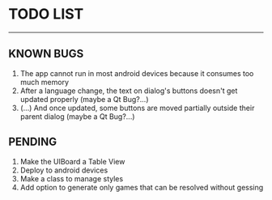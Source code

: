 # TODO LIST
-------------------------------------------------------------------------
## KNOWN BUGS
1. The app cannot run in most android devices because it consumes too much memory
2. After a language change, the text on dialog's buttons doesn't get updated properly (maybe a Qt Bug?...)
3. (...) And once updated, some buttons are moved partially outside their parent dialog (maybe a Qt Bug?...)

## PENDING
1. Make the UIBoard a Table View
2. Deploy to android devices
2. Make a class to manage styles
3. Add option to generate only games that can be resolved without gessing
